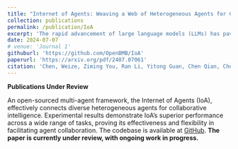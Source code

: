 ```yaml
---
title: "Internet of Agents: Weaving a Web of Heterogeneous Agents for Collaborative Intelligence"
collection: publications
permalink: /publication/IoA
excerpt: 'The rapid advancement of large language models (LLMs) has paved the way for the development of highly capable autonomous agents. However, existing multi-agent frameworks often struggle with integrating diverse capable third-party agents due to reliance on agents defined within their own ecosystems. They also face challenges in simulating distributed environments, as most frameworks are limited to single-device setups. Furthermore, these frameworks often rely on hard-coded communication pipelines, limiting their adaptability to dynamic task requirements. Inspired by the concept of the Internet, we propose the Internet of Agents (IoA), a novel framework that addresses these limitations by providing a flexible and scalable platform for LLM-based multi-agent collaboration. IoA introduces an agent integration protocol, an instant-messaging-like architecture design, and dynamic mechanisms for agent teaming and conversation flow control. Through extensive experiments on general assistant tasks, embodied AI tasks, and retrieval-augmented generation benchmarks, we demonstrate that IoA consistently outperforms state-of-the-art baselines, showcasing its ability to facilitate effective collaboration among heterogeneous agents. IoA represents a step towards linking diverse agents in an Internet-like environment, where agents can seamlessly collaborate to achieve greater intelligence and capabilities. Our codebase has been released at \url{https://github.com/OpenBMB/IoA}.'
date: 2024-07-07
# venue: 'Journal 1'
githuburl: 'https://github.com/OpenBMB/IoA'
paperurl: 'https://arxiv.org/pdf/2407.07061'
citation: 'Chen, Weize, Ziming You, Ran Li, Yitong Guan, Chen Qian, Chenyang Zhao, Cheng Yang, Ruobing Xie, Zhiyuan Liu, and Maosong Sun. 2024. “Internet of Agents: Weaving a Web of Heterogeneous Agents for Collaborative Intelligence.” arXiv. https://arxiv.org/abs/2407.07061'
---
```

**Publications Under Review**

An open-sourced multi-agent framework, the Internet of Agents (IoA), effectively connects diverse heterogeneous agents for collaborative intelligence. Experimental results demonstrate IoA’s superior performance across a wide range of tasks, proving its effectiveness and flexibility in facilitating agent collaboration. The codebase is available at [GitHub](https://github.com/OpenBMB/IoA). **The paper is currently under review, with ongoing work in progress.**
